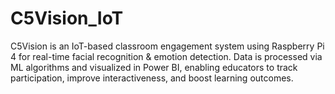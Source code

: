 # C5Vision_IoT
C5Vision is an IoT-based classroom engagement system using Raspberry Pi 4 for real-time facial recognition &amp; emotion detection. Data is processed via ML algorithms and visualized in Power BI, enabling educators to track participation, improve interactiveness, and boost learning outcomes.
